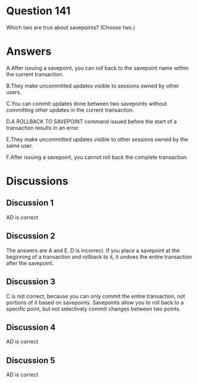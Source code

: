 # Question 141
Which two are true about savepoints? (Choose two.)

# Answers
A.After issuing a savepoint, you can roll back to the savepoint name within the current transaction.

B.They make uncommitted updates visible to sessions owned by other users.

C.You can commit updates done between two savepoints without committing other updates in the current transaction.

D.A ROLLBACK TO SAVEPOINT command issued before the start of a transaction results in an error.

E.They make uncommitted updates visible to other sessions owned by the same user.

F.After issuing a savepoint, you cannot roll back the complete transaction.

# Discussions
## Discussion 1
AD is correct

## Discussion 2
The answers are A and E.
D is incorrect. If you place a savepoint at the beginning of a transaction and rollback to it, it undoes the entire transaction after the savepoint.

## Discussion 3
C is not correct, because you can only commit the entire transaction, not portions of it based on savepoints. Savepoints allow you to roll back to a specific point, but not selectively commit changes between two points.

## Discussion 4
AD is correct

## Discussion 5
AD is correct


